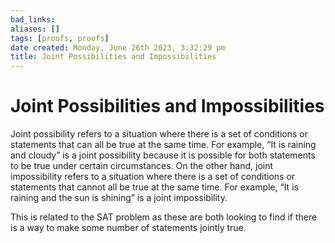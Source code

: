 ```yaml
---
bad_links: 
aliases: []
tags: [proofs, proofs]
date created: Monday, June 26th 2023, 3:32:29 pm
title: Joint Possibilities and Impossibilities
---
```


# Joint Possibilities and Impossibilities

Joint possibility refers to a situation where there is a set of conditions or statements that can all be true at the same time. For example, “It is raining and cloudy” is a joint possibility because it is possible for both statements to be true under certain circumstances. On the other hand, joint impossibility refers to a situation where there is a set of conditions or statements that cannot all be true at the same time. For example, “It is raining and the sun is shining” is a joint impossibility.

This is related to the SAT problem as these are both looking to find if there is a way to make some number of statements jointly true.
